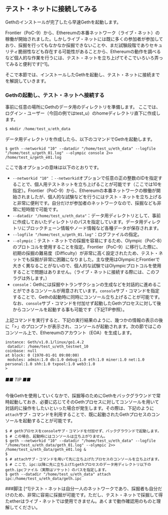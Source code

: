 ## テスト・ネットに接続してみる

Gethのインストールが完了したら早速Gethを起動します。

Frontier（PoC-9）から、Ethereumの本番ネットワーク（ライブ・ネット）の稼働が開始されました。しかしライブ・ネットには既に多くの参加者が参加しており、採掘を行ってもなかなか採掘できないことや、まだ試験段階でありセキュリティ脆弱性なども存在する可能性があることから、Ethereumの動作を調べるなど個人的な作業を行うには、テスト・ネットを立ち上げてそこでいろいろ弄ってみると便利です[^1]。

そこで本節では、インストールしたGethを起動し、テスト・ネットに接続までを解説していきます。

### Gethの起動し、テスト・ネットへ接続する
事前に任意の場所にGethのデータ用のディレクトリを準備します。
ここでは、ログイン・ユーザー（今回の例ではtest_u）のhomeディレクトリ直下に作成します。

```javascript
$ mkdir /home/test_u/eth_data
```
データ用ディレクトリを作成したら、以下のコマンドでGethを起動します。
```
$ geth --networkid "10" --datadir "/home/test_u/eth_data" --logfile "/home/test_u/geth_01.log" --olympic console 2>> /home/test_u/geth_e01.log
```
ここで各オプションの意味は以下のとおりです。
* `--networkid "10"` ：`--networkid`オプションで任意の正の整数のIDを指定することで、個人用テストネットを立ち上げることが可能です（ここでは10を指定）。Frontier（PoC-9）から、Ethereumの本番ネットワークの稼働が開始されましたが、個人的な試験などを行うにはテスト・ネットを立ち上げると非常に便利です。自分だけが参加者のネットワークなので、採掘なども非常に短時間で可能です。
* `--datadir "/home/test_u/eth_data"`：データ用ディレクトリとして、事前に作成しておいたディレクトリのパスを指定しています。データ用ディレクトリにブロックチェーン情報やノード情報など各種データが保存されます。
* `--logfile "/home/test_u/geth_01.log"`：ログファイルの指定。
* `--olympic`：テスト・ネットでの採掘を容易にするため、Olympic（PoC-8）のプロトコルを使用することを指定。Frontier（PoC-9）に移行した際に、初期の採掘の難易度（Difficulty）が非常に高く設定されたため、テスト・ネットでも採掘が非常に困難になりました。主な使用はOlympicとFrontierで大きく異なることがないので、個人的な試験ではOlympicプロトコルを使用することで問題はありません。（ライブ・ネットに接続する際には、このフラグは外します。）
* `console`：Gethには採掘やトランザクションの生成などを対話的に進めることができるコンソールが用意されています。`console`サブ・コマンドを指定することで、Gethの起動時に同時にコンソール立ち上げることが可能です。なお、`console`サブ・コマンドを付加せず起動したGethプロセスに対して後からコンソールを起動する事も可能です（下記TIP参照）。

上記コマンドを実行すると、下記の実行結果のように、幾つかの情報の表示の後に「>」のプロンプトが表示され、コンソールが起動されます。次の節ではこのコンソール上で、Ethereumのアカウント（EOA）を生成します。

```
instance: Geth/v1.0.1/linux/go1.4.2
 datadir: /home/test_u/eth_testnet_10
coinbase: null
at block: 0 (1970-01-01 09:00:00)
 modules: admin:1.0 db:1.0 debug:1.0 eth:1.0 miner:1.0 net:1.0 personal:1.0 shh:1.0 txpool:1.0 web3:1.0
>

```


###### ■■ TIP ■■
今後Gethを使用していくなかで、採掘等のためにGethをバックグラウンドで常時起動しておき、必要に応じてそのGethプロセスに対してコンソールを用いて対話的に操作をしたいといった場合が発生します。その際は、下記のように`attach`サブ・コマンドを利用することで、既に起動されたGethプロセスのコンソールを起動することが可能です。

```
$ # gethプロセスをconsoleサブ・コマンドを付加せず、バックグラウンドで起動します。
$ # この場合、起動時にはコンソールは立ち上がりません。
$ geth --networkid "10" --datadir "/home/test_u/eth_data" --logfile "/home/test_u/eth_data/geth_01.log" --olympic 2>> /home/test_u/eth_data/geth_e01.log &
$
$ # attachサブ・コマンドを用いて先に立ち上げたプロセスのコンソールを立ち上げます。
$ # ここで、ipc:以降に先に立ち上げたgethプロセスのデータ用ディレクトリ以下のgeth.ipcファイル（実際はソケット）のパスを指定します。
$ geth --datadir "/home/test_u/eth_data" attach ipc:/home/test_u/eth_data/geth.ipc

```


###脚注
[^1]テスト・ネットは自分一人のネットワークであり、採掘者も自分だけのため、非常に容易に採掘が可能です。ただし、テスト・ネットで採掘して得たetherはライブ・ネットでは使用できません。あくまで動作確認用のものと理解してください。



